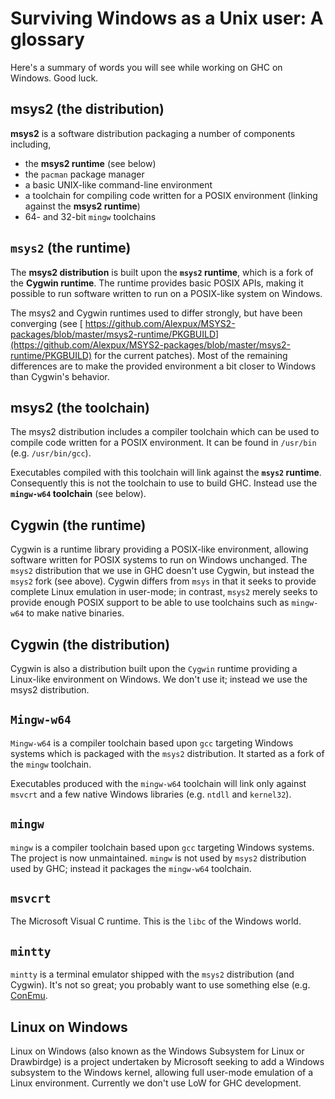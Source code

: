 # Surviving Windows as a Unix user: A glossary



Here's a summary of words you will see while working on GHC on Windows. Good luck.


## msys2 (the distribution)



**msys2** is a software distribution packaging a number of components including,


- the **msys2 runtime** (see below)
- the `pacman` package manager
- a basic UNIX-like command-line environment
- a toolchain for compiling code written for a POSIX environment (linking against the **msys2 runtime**)
- 64- and 32-bit `mingw` toolchains

## `msys2` (the runtime)



The **msys2 distribution** is built upon the **`msys2` runtime**, which is a fork of the **Cygwin runtime**. The runtime provides basic POSIX APIs, making it possible to run software written to run on a POSIX-like system on Windows.



The msys2 and Cygwin runtimes used to differ strongly, but have been converging (see [
https://github.com/Alexpux/MSYS2-packages/blob/master/msys2-runtime/PKGBUILD](https://github.com/Alexpux/MSYS2-packages/blob/master/msys2-runtime/PKGBUILD) for the current patches). Most of the remaining differences are to make the provided environment a bit closer to Windows than Cygwin's behavior.


## msys2 (the toolchain)



The msys2 distribution includes a compiler toolchain which can be used to compile code written for a POSIX environment. It can be found in `/usr/bin` (e.g. `/usr/bin/gcc`).



Executables compiled with this toolchain will link against the **`msys2` runtime**. Consequently this is not the toolchain to use to build GHC. Instead use the **`mingw-w64` toolchain** (see below).


## Cygwin (the runtime)



Cygwin is a runtime library providing a POSIX-like environment, allowing software written for POSIX systems to run on Windows unchanged. The `msys2` distribution that we use in GHC doesn't use Cygwin, but instead the `msys2` fork (see above). Cygwin differs from `msys` in that it seeks to provide complete Linux emulation in user-mode; in contrast, `msys2` merely seeks to provide enough POSIX support to be able to use toolchains such as `mingw-w64` to make native binaries.


## Cygwin (the distribution)



Cygwin is also a distribution built upon the `Cygwin` runtime providing a Linux-like environment on Windows. We don't use it; instead we use the msys2  distribution.


## `Mingw-w64`



`Mingw-w64` is a compiler toolchain based upon `gcc` targeting Windows systems which is packaged with the `msys2` distribution. It started as a fork of the `mingw` toolchain.



Executables produced with the `mingw-w64` toolchain will link only against `msvcrt` and a few native Windows libraries (e.g. `ntdll` and `kernel32`).


## `mingw`



`mingw` is a compiler toolchain based upon `gcc` targeting Windows systems. The project is now unmaintained. `mingw` is not used by `msys2` distribution used by GHC; instead it packages the `mingw-w64` toolchain.


## `msvcrt`



The Microsoft Visual C runtime. This is the `libc` of the Windows world.


## `mintty`



`mintty` is a terminal emulator shipped with the `msys2` distribution (and Cygwin). It's not so great; you probably want to use something else (e.g. [
ConEmu](https://conemu.github.io/).


## Linux on Windows



Linux on Windows (also known as the Windows Subsystem for Linux or Drawbirdge) is a project undertaken by Microsoft seeking to add a Windows subsystem to the Windows kernel, allowing full user-mode emulation of a Linux environment. Currently we don't use LoW for GHC development.


